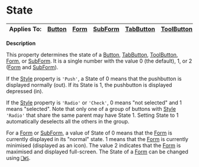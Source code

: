 




<h1 class="heading"><span class="name">State</span></h1>

| Applies To: | [Button](../a-z/button.md) | [Form](../a-z/form.md) | [SubForm](../a-z/subform.md) | [TabButton](../a-z/tabbutton.md) | [ToolButton](../a-z/toolbutton.md) |
| --- | --- | --- | --- | --- | ---  |


**Description**


This property determines the state of a [Button](../a-z/button.md), [TabButton](../a-z/tabbutton.md), [ToolButton](../a-z/toolbutton.md), [Form](../a-z/form.md), or [SubForm](../a-z/subform.md). It is a single number with the value 0 (the default), 1, or 2 ([Form](../a-z/form.md) and [SubForm](../a-z/subform.md)).


If the [Style](../a-z/style.md) property is `'Push'`, a State of 0 means that the pushbutton is displayed normally (out). If its State is 1, the pushbutton is displayed depressed (in).


If the [Style](../a-z/style.md) property is `'Radio'` or `'Check'`, 0 means "not selected" and 1 means "selected". Note that only one of a group of buttons with [Style ](../a-z/style.md)`'Radio'` that share the same parent may have State 1. Setting State to 1 automatically deselects all the others in the group.


For a [Form](../a-z/form.md) or [SubForm](../a-z/subform.md), a value of State of 0 means that the [Form](../a-z/form.md) is currently displayed in its "normal" state. 1 means that the [Form](../a-z/form.md) is currently minimised (displayed as an icon). The value 2 indicates that the [Form](../a-z/form.md) is maximised and displayed full-screen. The State of a [Form](../a-z/form.md) can be changed using [`⎕WS`](../../Language/System%20Functions/ws.htm).



